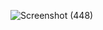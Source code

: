 ![Screenshot (448)](https://github.com/user-attachments/assets/3929edeb-3db3-4d36-9407-bbb4fe8e33a3)
